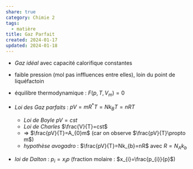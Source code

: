 ```yaml
---  
share: true  
category: Chimie 2  
tags:  
  - matière  
title: Gaz Parfait  
created: 2024-01-17  
updated: 2024-01-18  
---  
```

  
  
- *Gaz idéal* avec capacité calorifique constantes  
  
- faible pression (mol pas inffluences entre elles), loin du point de liquéfactoin  
  
- équilibre thermodynamique : $F(p,T,V_{m})=0$  
  
- *Loi des Gaz parfaits* : $pV=mR^*T=Nk_{B}T=nRT$  
	- *Loi de Boyle* $pV = cst$  
	- *Loi de Charles* $\frac{V}{T}=cst$  
	- ⇒ $\frac{pV}{T}=A_{0}m$ (car on observe $\frac{pV}{T}\propto m$)  
	- *hypothèse avogadro* : $\frac{pV}{T}=Nk_{b}=nR$ avec $R=N_{A}k_{b}$  
  
- *loi de Dalton* : $p_{i}=x_{i}p$ (fraction molaire : $x_{i}=\frac{p_{i}}{p}$)  
